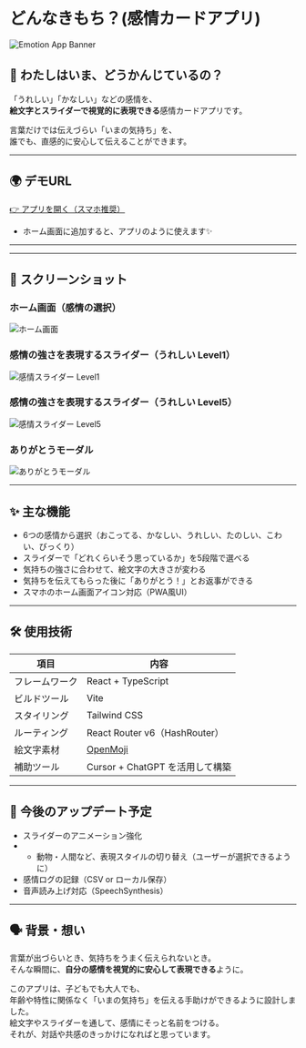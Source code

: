 # どんなきもち？(感情カードアプリ)

![Emotion App Banner](https://raw.githubusercontent.com/FUMIPO/SST_card_app/main/public/apple-touch-icon.png)

## 🧒 わたしはいま、どうかんじているの？

「うれしい」「かなしい」などの感情を、  
**絵文字とスライダーで視覚的に表現できる**感情カードアプリです。

言葉だけでは伝えづらい「いまの気持ち」を、  
誰でも、直感的に安心して伝えることができます。

---

## 🌍 デモURL

[👉 アプリを開く（スマホ推奨）](http://f-mixxx.chu.jp/sst-card/)

- ホーム画面に追加すると、アプリのように使えます✨

---

---

## 📸 スクリーンショット
### ホーム画面（感情の選択）  
![ホーム画面](https://raw.githubusercontent.com/FUMIPO/SST_card_app/main/public/001.png)

### 感情の強さを表現するスライダー（うれしい Level1）  
![感情スライダー Level1](https://raw.githubusercontent.com/FUMIPO/SST_card_app/main/public/002.png)

### 感情の強さを表現するスライダー（うれしい Level5）  
![感情スライダー Level5](https://raw.githubusercontent.com/FUMIPO/SST_card_app/main/public/003.png)

### ありがとうモーダル  
![ありがとうモーダル](https://raw.githubusercontent.com/FUMIPO/SST_card_app/main/public/004.png)

---

## ✨ 主な機能

- 6つの感情から選択（おこってる、かなしい、うれしい、たのしい、こわい、びっくり）
- スライダーで「どれくらいそう思っているか」を5段階で選べる  
- 気持ちの強さに合わせて、絵文字の大きさが変わる
- 気持ちを伝えてもらった後に「ありがとう！」とお返事ができる
- スマホのホーム画面アイコン対応（PWA風UI）

---

## 🛠 使用技術

| 項目            | 内容 |
|-----------------|------|
| フレームワーク   | React + TypeScript |
| ビルドツール     | Vite |
| スタイリング     | Tailwind CSS |
| ルーティング     | React Router v6（HashRouter） |
| 絵文字素材       | [OpenMoji](https://openmoji.org/) |
| 補助ツール       | Cursor + ChatGPT を活用して構築 |

---

## 🧩 今後のアップデート予定

- スライダーのアニメーション強化
- - 動物・人間など、表現スタイルの切り替え（ユーザーが選択できるように）
- 感情ログの記録（CSV or ローカル保存）
- 音声読み上げ対応（SpeechSynthesis）

---

## 🗣 背景・想い

言葉が出づらいとき、気持ちをうまく伝えられないとき。  
そんな瞬間に、**自分の感情を視覚的に安心して表現できる**ように。  

このアプリは、子どもでも大人でも、  
年齢や特性に関係なく「いまの気持ち」を伝える手助けができるように設計しました。  
絵文字やスライダーを通して、感情にそっと名前をつける。  
それが、対話や共感のきっかけになればと思っています。




